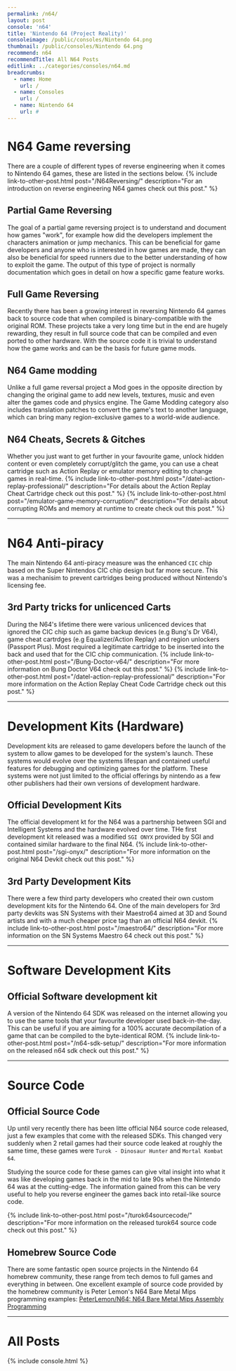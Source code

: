 ```yaml
---
permalink: /n64/
layout: post
console: 'n64'
title: 'Nintendo 64 (Project Reality)'
consoleimage: /public/consoles/Nintendo 64.png
thumbnail: /public/consoles/Nintendo 64.png
recommend: n64
recommendTitle: All N64 Posts
editlink: ../categories/consoles/n64.md
breadcrumbs:
  - name: Home
    url: /
  - name: Consoles
    url: /
  - name: Nintendo 64
    url: #
---
```

# N64 Game reversing
There are a couple of different types of reverse engineering when it comes to Nintendo 64 games, these are listed in the sections below.
{% include link-to-other-post.html post="/N64Reversing/" description="For an introduction on reverse engineering N64 games check out this post." %}

## Partial Game Reversing
The goal of a partial game reversing project is to understand and document how games "work", for example how did the developers implement the characters animation or jump mechanics.
This can be beneficial for game developers and anyone who is interested in how games are made, they can also be beneficial for speed runners due to the better understanding of how to exploit the game.
The output of this type of project is normally documentation which goes in detail on how a specific game feature works.
  
## Full Game Reversing
Recently there has been a growing interest in reversing Nintendo 64 games back to source code that when compiled is binary-compatible with the original ROM.
These projects take a very long time but in the end are hugely rewarding, they result in full source code that can be compiled and even ported to other hardware.
With the source code it is trivial to understand how the game works and can be the basis for future game mods.

## N64 Game modding
Unlike a full game reversal project a Mod goes in the opposite direction by changing the original game to add new levels, textures, music and even alter the games code and physics engine.
The Game Modding category also includes translation patches to convert the game's text to another language, which can bring many region-exclusive games to a world-wide audience.

## N64 Cheats, Secrets & Gitches
Whether you just want to get further in your favourite game, unlock hidden content or even completely corrupt/glitch the game, you can use a cheat cartridge such as Action Replay or emulator memory editing to change games in real-time.
{% include link-to-other-post.html post="/datel-action-replay-professional/" description="For details about the Action Replay Cheat Cartridge check out this post." %}
{% include link-to-other-post.html post="/emulator-game-memory-corruption/" description="For details about corrupting ROMs and memory at runtime to create check out this post." %}
 
---
# N64 Anti-piracy
The main Nintendo 64 anti-piracy measure was the enhanced `CIC` chip based on the Super Nintendos CIC chip design but far more secure.
This was a mechanisim to prevent cartridges being produced without Nintendo's licensing fee.

## 3rd Party tricks for unlicenced Carts
During the N64's lifetime there were various unlicenced devices that ignored the CIC chip such as game backup devices (e.g Bung's Dr V64), game cheat cartrdges (e.g Equalizer/Action Replay) and region unlockers (Passport Plus).
Most required a legitimate cartridge to be inserted into the back and used that for the CIC chip communication.
{% include link-to-other-post.html post="/Bung-Doctor-v64/" description="For more information on Bung Doctor V64 check out this post." %}
{% include link-to-other-post.html post="/datel-action-replay-professional/" description="For more information on the Action Replay Cheat Code Cartridge check out this post." %}

---
# Development Kits (Hardware)
Development kits are released to game developers before the launch of the system to allow games to be developed for the system's launch. These systems would evolve over the systems lifespan and contained useful features for debugging and optimizing games for the platform. These systems were not just limited to the official offerings by nintendo as a few other publishers had their own versions of development hardware.

## Official Development Kits
The official development kt for the N64 was a partnership between SGI and Intelligent Systems and the hardware evolved over time. THe first development kit released was a modified `SGI ONYX` provided by SGI and contained similar hardware to the final N64.
{% include link-to-other-post.html post="/sgi-onyx/" description="For more information on the original N64 Devkit check out this post." %}

## 3rd Party Development Kits
There were a few third party developers who created their own custom development kits for the Nintendo 64. One of the main developers for 3rd party devkits was SN Systems with their Maestro64 aimed at 3D and Sound artists and with a much cheaper price tag than an official N64 devkit.
{% include link-to-other-post.html post="/maestro64/" description="For more information on the SN Systems Maestro 64 check out this post." %}

---
# Software Development Kits

## Official Software development kit
A version of the Nintendo 64 SDK was released on the internet allowing you to use the same tools that your favourite developer used back-in-the-day. This can be useful if you are aiming for a 100% accurate decompilation of a game that can be compiled to the byte-identical ROM.
{% include link-to-other-post.html post="/n64-sdk-setup/" description="For more information on the released n64 sdk check out this post." %}


---
# Source Code

## Official Source Code
Up until very recently there has been litte official N64 source code released, just a few examples that come with the released SDKs. This changed very suddenly when 2 retail games had their source code leaked at roughly the same time, these games were `Turok - Dinosaur Hunter` and `Mortal Kombat 64`.

Studying the source code for these games can give vital insight into what it was like developing games back in the mid to late 90s when the Nintendo 64 was at the cutting-edge. The information gained from this can be very useful to help you reverse engineer the games back into retail-like source code.

{% include link-to-other-post.html post="/turok64sourcecode/" description="For more information on the released turok64 source code check out this post." %}

## Homebrew Source Code
There are some fantastic open source projects in the Nintendo 64 homebrew community, these range from tech demos to full games and everything in between.
One excellent example of source code provided by the homebrew community is Peter Lemon's N64 Bare Metal Mips programming examples:
[PeterLemon/N64: N64 Bare Metal Mips Assembly Programming](https://github.com/PeterLemon/N64)

---
# All Posts
<div>

{% include console.html %}
</div>

